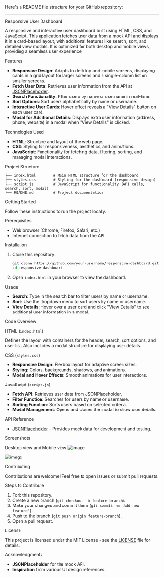 Here's a README file structure for your GitHub repository:

---

Responsive User Dashboard

A responsive and interactive user dashboard built using HTML, CSS, and JavaScript. This application fetches user data from a mock API and displays it in a card-based layout, with additional features like search, sort, and detailed view modals. It is optimized for both desktop and mobile views, providing a seamless user experience.

Features

- **Responsive Design**: Adapts to desktop and mobile screens, displaying cards in a grid layout for larger screens and a single-column list on smaller screens.
- **Fetch User Data**: Retrieves user information from the API at [JSONPlaceholder](https://jsonplaceholder.typicode.com/users).
- **Search Functionality**: Filter users by name or username in real-time.
- **Sort Options**: Sort users alphabetically by name or username.
- **Interactive User Cards**: Hover effect reveals a "View Details" button on each user card.
- **Modal for Additional Details**: Displays extra user information (address, phone, website) in a modal when "View Details" is clicked.

Technologies Used

- **HTML**: Structure and layout of the web page.
- **CSS**: Styling for responsiveness, aesthetics, and animations.
- **JavaScript**: Functionality for fetching data, filtering, sorting, and managing modal interactions.

Project Structure

```
├── index.html        # Main HTML structure for the dashboard
├── styles.css        # Styling for the dashboard (responsive design)
├── script.js         # JavaScript for functionality (API calls, search, sort, modal)
└── README.md         # Project documentation
```

Getting Started

Follow these instructions to run the project locally.

Prerequisites

- Web browser (Chrome, Firefox, Safari, etc.)
- Internet connection to fetch data from the API

Installation

1. Clone this repository:

    ```bash
    git clone https://github.com/your-username/responsive-dashboard.git
    cd responsive-dashboard
    ```

2. Open `index.html` in your browser to view the dashboard.

Usage

- **Search**: Type in the search bar to filter users by name or username.
- **Sort**: Use the dropdown menu to sort users by name or username.
- **View Details**: Hover over a user card and click "View Details" to see additional user information in a modal.

Code Overview

HTML (`index.html`)

Defines the layout with containers for the header, search, sort options, and user list. Also includes a modal structure for displaying user details.

CSS (`styles.css`)

- **Responsive Design**: Flexbox layout for adaptive screen sizes.
- **Styling**: Colors, backgrounds, shadows, and animations.
- **Modal and Hover Effects**: Smooth animations for user interactions.

JavaScript (`script.js`)

- **Fetch API**: Retrieves user data from JSONPlaceholder.
- **Filter Function**: Searches for users by name or username.
- **Sorting Function**: Sorts users based on selected criteria.
- **Modal Management**: Opens and closes the modal to show user details.

API Reference

- [JSONPlaceholder](https://jsonplaceholder.typicode.com/) - Provides mock data for development and testing.

Screenshots

Desktop view and Mobile view
![image](https://github.com/user-attachments/assets/bd8b2253-9385-44b8-8fe9-357f23d48c9c)

![image](https://github.com/user-attachments/assets/b84fffa7-baa8-400b-b0cd-c7070333f60a)


Contributing

Contributions are welcome! Feel free to open issues or submit pull requests.

Steps to Contribute

1. Fork this repository.
2. Create a new branch (`git checkout -b feature-branch`).
3. Make your changes and commit them (`git commit -m 'Add new feature'`).
4. Push to the branch (`git push origin feature-branch`).
5. Open a pull request.

License

This project is licensed under the MIT License - see the [LICENSE](LICENSE) file for details.

Acknowledgments

- **JSONPlaceholder** for the mock API.
- **Inspiration** from various UI design references.


